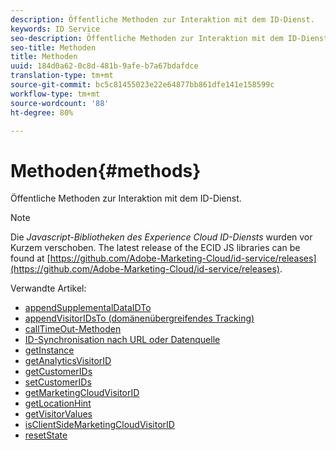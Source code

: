 ```yaml
---
description: Öffentliche Methoden zur Interaktion mit dem ID-Dienst.
keywords: ID Service
seo-description: Öffentliche Methoden zur Interaktion mit dem ID-Dienst.
seo-title: Methoden
title: Methoden
uuid: 184d0a62-0c8d-481b-9afe-b7a67bdafdce
translation-type: tm+mt
source-git-commit: bc5c81455023e22e64877bb861dfe141e158599c
workflow-type: tm+mt
source-wordcount: '88'
ht-degree: 80%

---
```



# Methoden{#methods}

Öffentliche Methoden zur Interaktion mit dem ID-Dienst.

>[!NOTE]
>
>Die *Javascript-Bibliotheken des Experience Cloud ID-Diensts* wurden vor Kurzem verschoben. The latest release of the ECID JS libraries can be found at [https://github.com/Adobe-Marketing-Cloud/id-service/releases](https://github.com/Adobe-Marketing-Cloud/id-service/releases).

Verwandte Artikel:

+ [appendSupplementalDataIDTo](appendsupplementaldataidto.md)
+ [appendVisitorIDsTo (domänenübergreifendes Tracking)](appendvisitorid.md)
+ [callTimeOut-Methoden](timeout-functions.md)
+ [ID-Synchronisation nach URL oder Datenquelle](idsync.md)
+ [getInstance](getinstance.md)
+ [getAnalyticsVisitorID](getanalyticsvisitorid.md)
+ [getCustomerIDs](getcustomerids.md)
+ [setCustomerIDs](setcustomerids.md)
+ [getMarketingCloudVisitorID](getmcvid.md)
+ [getLocationHint](getlocationhint.md)
+ [getVisitorValues](getvisitorvalues.md)
+ [isClientSideMarketingCloudVisitorID](client-side-id.md)
+ [resetState](resetstate.md)

